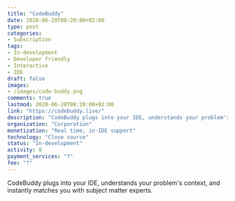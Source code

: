```yaml
---
title: "CodeBuddy"
date: 2020-06-20T08:20:00+02:00
type: post
categories:
- Subscription
tags:
- In-development
- Developer friendly
- Interactive
- IDE
draft: false
images:
- /images/code-buddy.png
comments: true
lastmod: 2020-06-20T08:20:00+02:00
link: "https://codebuddy.live/"
description: "CodeBuddy plugs into your IDE, understands your problem's context, and instantly matches you with subject matter experts."
organization: "Corporation"
monetization: "Real time, in-IDE support"
technology: "Close source"
status: "In-development"
activity: 0
payment_services: "?"
fee: "?"
---
```


CodeBuddy plugs into your IDE, understands your problem's context, and instantly matches you with subject matter experts. <!--more-->

